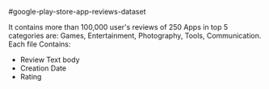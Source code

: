 #google-play-store-app-reviews-dataset

It contains more than 100,000 user's reviews of 250 Apps in top 5 categories are: Games, Entertainment, Photography, Tools, Communication. Each file Contains:
- Review Text body
- Creation Date
- Rating
